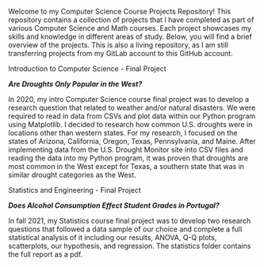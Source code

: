 Welcome to my Computer Science Course Projects Repository! This repository contains a collection of projects that I have completed as part of various Computer Science and Math courses. Each project showcases my skills and knowledge in different areas of study. Below, you will find a brief overview of the projects. This is also a living repository, as I am still transferring projects from my GitLab account to this GitHub account.

Introduction to Computer Science - Final Project

***Are Droughts Only Popular in the West?***

In 2020, my intro Computer Science course final project was to develop a research question that related to weather and/or natural disasters. We were required to read in data from CSVs and plot data within our Python program using Matplotlib. I decided to research how common U.S. droughts were in locations other than western states. For my research, I focused on the states of Arizona, California, Oregon, Texas, Pennsylvania, and Maine. After implementing data from the U.S. Drought Monitor site into CSV files and reading the data into my Python program, it was proven that droughts are most common in the West except for Texas, a southern state that was in similar drought categories as the West.

Statistics and Engineering - Final Project

***Does Alcohol Consumption Effect Student Grades in Portugal?***

In fall 2021, my Statistics course final project was to develop two research questions that followed a data sample of our choice and complete a full statistical analysis of it including our results, ANOVA, Q-Q plots, scatterplots, our hypothesis, and regression. The statistics folder contains the full report as a pdf. 
  
